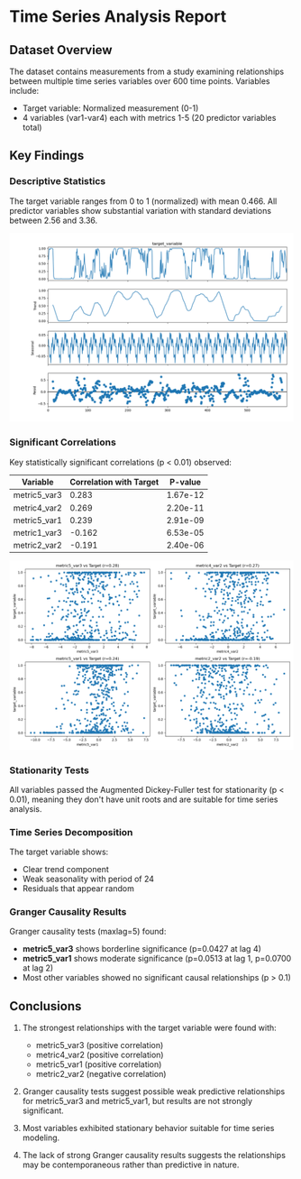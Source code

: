 # Time Series Analysis Report

## Dataset Overview

The dataset contains measurements from a study examining relationships between multiple time series variables over 600 time points. Variables include:
- Target variable: Normalized measurement (0-1)
- 4 variables (var1-var4) each with metrics 1-5 (20 predictor variables total)

## Key Findings

### Descriptive Statistics

The target variable ranges from 0 to 1 (normalized) with mean 0.466. All predictor variables show substantial variation with standard deviations between 2.56 and 3.36.

![Target Variable Distribution](plots/target_decomposition.png)

### Significant Correlations

Key statistically significant correlations (p < 0.01) observed:

| Variable | Correlation with Target | P-value |
|----------|------------------------|---------|
| metric5_var3 | 0.283 | 1.67e-12 |
| metric4_var2 | 0.269 | 2.20e-11 |
| metric5_var1 | 0.239 | 2.91e-09 |
| metric1_var3 | -0.162 | 6.53e-05 |
| metric2_var2 | -0.191 | 2.40e-06 |

![Top Correlations](plots/top_correlations.png)

### Stationarity Tests

All variables passed the Augmented Dickey-Fuller test for stationarity (p < 0.01), meaning they don't have unit roots and are suitable for time series analysis.

### Time Series Decomposition

The target variable shows:
- Clear trend component
- Weak seasonality with period of 24
- Residuals that appear random

### Granger Causality Results

Granger causality tests (maxlag=5) found:
- **metric5_var3** shows borderline significance (p=0.0427 at lag 4)
- **metric5_var1** shows moderate significance (p=0.0513 at lag 1, p=0.0700 at lag 2)
- Most other variables showed no significant causal relationships (p > 0.1)

## Conclusions

1. The strongest relationships with the target variable were found with:
   - metric5_var3 (positive correlation)
   - metric4_var2 (positive correlation)
   - metric5_var1 (positive correlation)
   - metric2_var2 (negative correlation)

2. Granger causality tests suggest possible weak predictive relationships for metric5_var3 and metric5_var1, but results are not strongly significant.

3. Most variables exhibited stationary behavior suitable for time series modeling.

4. The lack of strong Granger causality results suggests the relationships may be contemporaneous rather than predictive in nature.